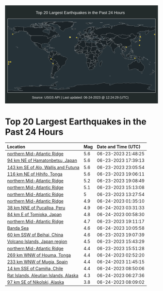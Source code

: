 ![Map](./map.png)

# Top 20 Largest Earthquakes in the Past 24 Hours

| Location | Mag | Date and Time (UTC) |
|:---|:---|:---|
| [northern Mid-Atlantic Ridge](https://earthquake.usgs.gov/earthquakes/eventpage/us7000kaqm) | 5.6 | 06-23-2023 21:48:25 |
| [94 km NE of Hamatonbetsu, Japan](https://earthquake.usgs.gov/earthquakes/eventpage/us7000kane) | 5.6 | 06-23-2023 17:39:13 |
| [143 km SE of Alo, Wallis and Futuna](https://earthquake.usgs.gov/earthquakes/eventpage/us7000kar4) | 5.6 | 06-23-2023 23:05:54 |
| [116 km NE of Hihifo, Tonga](https://earthquake.usgs.gov/earthquakes/eventpage/us7000kap9) | 5.6 | 06-23-2023 19:06:11 |
| [northern Mid-Atlantic Ridge](https://earthquake.usgs.gov/earthquakes/eventpage/us7000kape) | 5.2 | 06-23-2023 19:08:49 |
| [northern Mid-Atlantic Ridge](https://earthquake.usgs.gov/earthquakes/eventpage/us7000kamk) | 5.1 | 06-23-2023 15:13:08 |
| [northern Mid-Atlantic Ridge](https://earthquake.usgs.gov/earthquakes/eventpage/us7000kakb) | 5 | 06-23-2023 13:27:54 |
| [northern Mid-Atlantic Ridge](https://earthquake.usgs.gov/earthquakes/eventpage/us7000kare) | 4.9 | 06-24-2023 01:35:10 |
| [38 km NNE of Pucallpa, Peru](https://earthquake.usgs.gov/earthquakes/eventpage/us7000kart) | 4.9 | 06-24-2023 03:31:33 |
| [84 km E of Tomioka, Japan](https://earthquake.usgs.gov/earthquakes/eventpage/us7000kard) | 4.8 | 06-24-2023 00:58:30 |
| [northern Mid-Atlantic Ridge](https://earthquake.usgs.gov/earthquakes/eventpage/us7000kapm) | 4.7 | 06-23-2023 19:11:17 |
| [Banda Sea](https://earthquake.usgs.gov/earthquakes/eventpage/us7000katd) | 4.6 | 06-24-2023 10:05:58 |
| [60 km SSW of Beihai, China](https://earthquake.usgs.gov/earthquakes/eventpage/us7000kapb) | 4.6 | 06-23-2023 19:07:39 |
| [Volcano Islands, Japan region](https://earthquake.usgs.gov/earthquakes/eventpage/us7000kamr) | 4.5 | 06-23-2023 15:43:29 |
| [northern Mid-Atlantic Ridge](https://earthquake.usgs.gov/earthquakes/eventpage/us7000kamx) | 4.4 | 06-23-2023 15:51:28 |
| [269 km WNW of Houma, Tonga](https://earthquake.usgs.gov/earthquakes/eventpage/us7000karq) | 4.4 | 06-24-2023 02:52:20 |
| [233 km WNW of Mugia, Spain](https://earthquake.usgs.gov/earthquakes/eventpage/us7000kats) | 4.4 | 06-24-2023 11:45:15 |
| [14 km SSE of Camiña, Chile](https://earthquake.usgs.gov/earthquakes/eventpage/us7000kat6) | 4.4 | 06-24-2023 08:50:06 |
| [Rat Islands, Aleutian Islands, Alaska](https://earthquake.usgs.gov/earthquakes/eventpage/us7000kasm) | 4.3 | 06-24-2023 06:27:36 |
| [97 km SE of Nikolski, Alaska](https://earthquake.usgs.gov/earthquakes/eventpage/us7000kasx) | 3.8 | 06-24-2023 08:09:02 |
